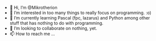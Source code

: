 - 👋 Hi, I’m @Mikrotherion
- 👀 I’m interested in too many things to really focus on programming. :o)
- 🌱 I’m currently learning Pascal (fpc, lazarus) and Python among other stuff that has nothing to do with programming.
- 💞️ I’m looking to collaborate on nothing, yet.
- 📫 How to reach me ...

<!---
Mikrotherion/Mikrotherion is a ✨ special ✨ repository because its `README.md` (this file) appears on your GitHub profile.
You can click the Preview link to take a look at your changes.
--->
